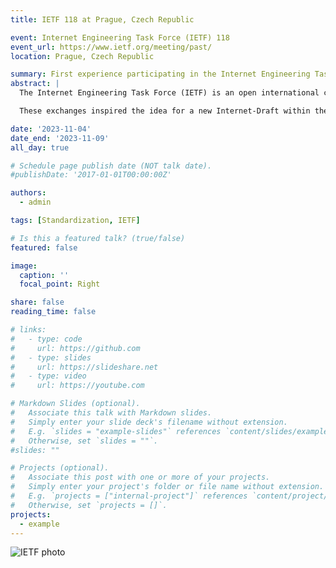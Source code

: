 ```yaml
---
title: IETF 118 at Prague, Czech Republic

event: Internet Engineering Task Force (IETF) 118 
event_url: https://www.ietf.org/meeting/past/ 
location: Prague, Czech Republic

summary: First experience participating in the Internet Engineering Task Force (IETF) community.
abstract: |
  The Internet Engineering Task Force (IETF) is an open international community of researchers, network operators, and engineers that develops and promotes voluntary Internet standards, particularly those related to the TCP/IP protocol suite. During my first participation in the IETF, I had the opportunity to engage in insightful discussions with security experts and contributors from various working groups.

  These exchanges inspired the idea for a new Internet-Draft within the Lightweight Authenticated Key Exchange (LAKE) working group. The draft explores how to enable remote attestation over the Ephemeral Diffie-Hellman Over COSE (EDHOC) protocol, aiming to provide an efficient and secure attestation mechanism for constrained Internet-of-Things (IoT) environments.

date: '2023-11-04'
date_end: '2023-11-09'
all_day: true

# Schedule page publish date (NOT talk date).
#publishDate: '2017-01-01T00:00:00Z'

authors:
  - admin

tags: [Standardization, IETF]

# Is this a featured talk? (true/false)
featured: false

image:
  caption: ''
  focal_point: Right

share: false
reading_time: false

# links:
#   - type: code
#     url: https://github.com
#   - type: slides
#     url: https://slideshare.net
#   - type: video
#     url: https://youtube.com

# Markdown Slides (optional).
#   Associate this talk with Markdown slides.
#   Simply enter your slide deck's filename without extension.
#   E.g. `slides = "example-slides"` references `content/slides/example-slides.md`.
#   Otherwise, set `slides = ""`.
#slides: ""

# Projects (optional).
#   Associate this post with one or more of your projects.
#   Simply enter your project's folder or file name without extension.
#   E.g. `projects = ["internal-project"]` references `content/project/deep-learning/index.md`.
#   Otherwise, set `projects = []`.
projects:
  - example
---
```

![IETF photo](ietf118.png)
<!-- > [!NOTE]
> Click on the **Slides** button above to view the built-in slides feature.

Slides can be added in a few ways:

- **Create** slides using Hugo Blox Builder's [_Slides_](https://docs.hugoblox.com/reference/content-types/) feature and link using the `slides` parameter in the front matter of the talk file
- **Upload** an existing slide deck to this page bundle and link it using `links: [{ type: slides, url: path/to/file } ]` in front matter
- **Embed** your slides (e.g. Google Slides) or presentation video on this page using [shortcodes](https://docs.hugoblox.com/reference/markdown/).

Further event details, including [page elements](https://docs.hugoblox.com/reference/markdown/) such as image galleries, can be added to the body of this page. -->
